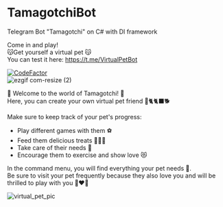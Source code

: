 # TamagotchiBot
Telegram Bot "Tamagotchi" on C# with DI framework 

Come in and play!   
😽Get yourself a virtual pet 😽     
You can test it here: https://t.me/VirtualPetBot

[![CodeFactor](https://www.codefactor.io/repository/github/vladisl0ve/tamagotchibot/badge)](https://www.codefactor.io/repository/github/vladisl0ve/tamagotchibot)  
![ezgif com-resize (2)](https://user-images.githubusercontent.com/36882979/231561742-0ae3efdb-6991-4ccc-8bb1-99693bc56da4.gif)

🌈 Welcome to the world of Tamagotchi! 🌈   
Here, you can create your own virtual pet friend 🐩🐈🐈‍⬛🐕   

Make sure to keep track of your pet's progress:
- Play different games with them ⚽️
- Feed them delicious treats 🍕🍳🍫
- Take care of their needs 🍼
- Encourage them to exercise and show love 😻


In the command menu, you will find everything your pet needs 🌻.    
Be sure to visit your pet frequently because they also love you and will be thrilled to play with you 🤍❤️🤍    

![virtual_pet_pic](https://user-images.githubusercontent.com/36882979/231563243-77320f43-e1fe-4397-817e-57065d386870.png)
